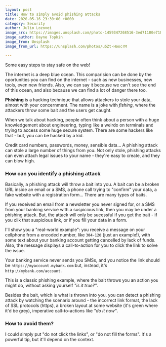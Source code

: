 ```yaml
---
layout: post
title: How to simply avoid phishing attacks
date: 2020-05-16 23:30:00 +0000
category: Security
author: Julio Lozovei
image_src: https://images.unsplash.com/photo-1459347268516-3ed71100e718?ixlib=rb-1.2.1&ixid=eyJhcHBfaWQiOjEyMDd9&auto=format&fit=crop&w=2250&q=80
image_author: Dayne Topkin
image_from: Unsplash
image_from_url: https://unsplash.com/photos/u5Zt-HoocrM

---
```

Some easy steps to stay safe on the web!
<!--more-->
The internet is a deep blue ocean. This comparision can be done by the oportunities you can find on the internet - such as new businesses, new tools, even new friends. Also, we can say it because we can't see the end of this ocean, and also because we can find a lot of danger there too.

**Phishing** is a hacking technique that allows attackers to stole your data, almost with your concernment. The name is a joke with _fishing_, where the attackers throw some bait and the users get caught.

When we talk about hacking, people often think about a person with a huge knowledgement about engineering, typing like a weirdo on terminals and trying to access some huge secure system. There are some hackers like that - but, you can be hacked by a kid.

Credit card numbers, passwords, money, sensible data... A phishing attack can stole a large number of things from you. Not only stole, phishing attacks can even attach legal issues to your name - they're easy to create, and they can blow high.


### How can you identify a phishing attack
Basically, a phishing attack will throw a bait into you. A bait can be a broken URL inside an email or a SMS, a phone call trying to "confirm" your data, a fake website with a registration form... There are many types of baits.

If you received an email from a newsletter you never signed for, or a SMS from your banking service with a suspicious link, then you may be under a phishing attack. But, the attack will only be sucessful if you get the bait - if you clik that suspicious link, or if you fill your data in a form.

I'll show you a "real-world example": you receive a message on your cellphone from a encoded number, like `304-120` (just an example!), with some text about your banking account getting cancelled by lack of funds. Also, the message displays a call-to-action for you to click the link to solve the issue.

Your banking service never sends you SMSs, and you notice the link should be `https://myaccount.mybank.com` but, instead, it's `http://mybank.com/account`.

This is a classic phishing example, where the bait throws you an action you might do, without asking yourself _"is it true?"_.

Besides the bait, which is what is thrown into you, you can detect a phishing attack by watching the scenario around - the incorrect link format, the lack of SSL protocols (https), a broken layout at some website (it's green where it'd be grey), imperative call-to-actions like _"do it now"_.


### How to avoid them?
I could simply put "do not click the links", or "do not fill the forms". It's a powerful tip, but it'll depend on the context.



